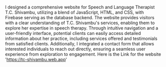 I designed a comprehensive website for Speech and Language Therapist T.C. Shivambu, utilizing a blend of JavaScript, HTML, and CSS, with Firebase serving as the database backend. The website provides visitors with a clear understanding of T.C. Shivambu's services, enabling them to explore her expertise in speech therapy. Through intuitive navigation and a user-friendly interface, potential clients can easily access detailed information about her practice, including services offered and testimonials from satisfied clients. Additionally, I integrated a contact form that allows interested individuals to reach out directly, ensuring a seamless user experience from exploration to engagement.
Here is the Link for the website  'https://tc-shivambu.web.app'

